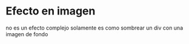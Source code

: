 # Efecto en imagen

no es un efecto complejo solamente es como sombrear un div con una imagen de fondo
